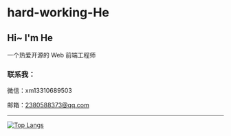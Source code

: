 # hard-working-He
## Hi~ I'm He

一个热爱开源的 Web 前端工程师
### 联系我：

微信：xm13310689503

邮箱：2380588373@qq.com


---

[![Top Langs](https://github-readme-stats.vercel.app/api/top-langs/?username=hard-working-He&layout=compact)](https://github.com/anuraghazra/github-readme-stats)



